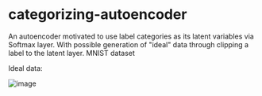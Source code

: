 # categorizing-autoencoder
An autoencoder motivated to use label categories as its latent variables via Softmax layer. 
With possible generation of "ideal" data through clipping a label to the latent layer.
MNIST dataset

Ideal data:

![image](https://user-images.githubusercontent.com/85038909/208409813-05e304cf-41a4-4090-914d-57d1c8aaa586.png)
